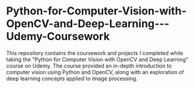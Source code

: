 # Python-for-Computer-Vision-with-OpenCV-and-Deep-Learning---Udemy-Coursework
This repository contains the coursework and projects I completed while taking the "Python for Computer Vision with OpenCV and Deep Learning" course on Udemy. The course provided an in-depth introduction to computer vision using Python and OpenCV, along with an exploration of deep learning concepts applied to image processing.
